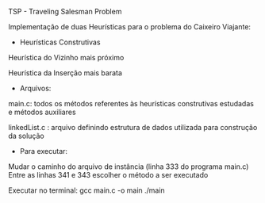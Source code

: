 TSP - Traveling Salesman Problem

Implementação de duas Heurísticas para o problema do Caixeiro Viajante:

* Heurísticas Construtivas

Heurística do Vizinho mais próximo

Heurística da Inserção mais barata


* Arquivos:

main.c: todos os métodos referentes às heurísticas construtivas estudadas e métodos auxiliares

linkedList.c : arquivo definindo estrutura de dados utilizada para construção da solução

* Para executar:

Mudar o caminho do arquivo de instância (linha 333 do programa main.c)
Entre as linhas 341 e 343 escolher o método a ser executado

Executar no terminal:
gcc main.c -o main
./main
